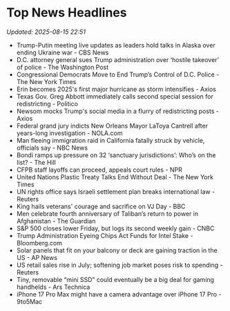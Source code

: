 # Top News Headlines

_Updated: 2025-08-15 22:51_

- Trump-Putin meeting live updates as leaders hold talks in Alaska over ending Ukraine war - CBS News
- D.C. attorney general sues Trump administration over ‘hostile takeover’ of police - The Washington Post
- Congressional Democrats Move to End Trump’s Control of D.C. Police - The New York Times
- Erin becomes 2025's first major hurricane as storm intensifies - Axios
- Texas Gov. Greg Abbott immediately calls second special session for redistricting - Politico
- Newsom mocks Trump's social media in a flurry of redistricting posts - Axios
- Federal grand jury indicts New Orleans Mayor LaToya Cantrell after years-long investigation - NOLA.com
- Man fleeing immigration raid in California fatally struck by vehicle, officials say - NBC News
- Bondi ramps up pressure on 32 ‘sanctuary jurisdictions’: Who’s on the list? - The Hill
- CFPB staff layoffs can proceed, appeals court rules - NPR
- United Nations Plastic Treaty Talks End Without Deal - The New York Times
- UN rights office says Israeli settlement plan breaks international law - Reuters
- King hails veterans' courage and sacrifice on VJ Day - BBC
- Men celebrate fourth anniversary of Taliban’s return to power in Afghanistan - The Guardian
- S&P 500 closes lower Friday, but logs its second weekly gain - CNBC
- Trump Administration Eyeing Chips Act Funds for Intel Stake - Bloomberg.com
- Solar panels that fit on your balcony or deck are gaining traction in the US - AP News
- US retail sales rise in July; softening job market poses risk to spending - Reuters
- Tiny, removable “mini SSD” could eventually be a big deal for gaming handhelds - Ars Technica
- iPhone 17 Pro Max might have a camera advantage over iPhone 17 Pro - 9to5Mac